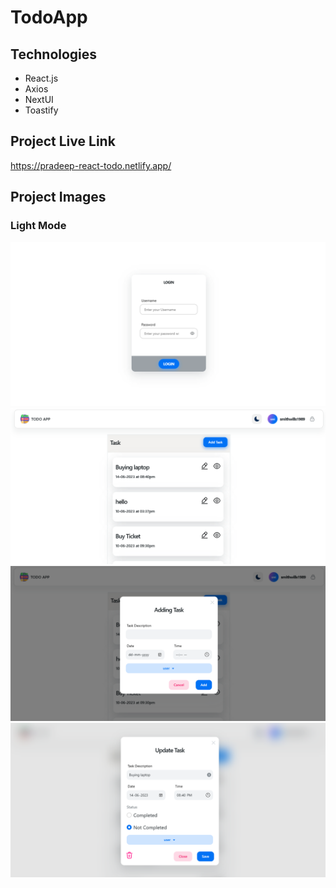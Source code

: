 # TodoApp 

## Technologies

* React.js
* Axios
* NextUI
* Toastify

## Project Live Link

https://pradeep-react-todo.netlify.app/


## Project Images

### Light Mode 
![login-page](./public/login_page.png)
![Home page](./public/home_page.png)
![adding Task Moadl](./public/Adding%20Task.png)
![Update Task Modal](./public/Update%20Task.png)




